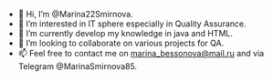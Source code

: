 - 👋 Hi, I’m @Marina22Smirnova.
- 👀 I’m interested in IT sphere especially in Quality Assurance. 
- 🌱 I’m currently develop my knowledge in java and HTML.
- 💞️ I’m looking to collaborate on various projects for QA.
- 📫 Feel free to contact me on marina_bessonova@mail.ru and via Telegram @MarinaSmirnova85.

<!---
Marina22Smirnova/Marina22Smirnova is a ✨ special ✨ repository because its `README.md` (this file) appears on your GitHub profile.
You can click the Preview link to take a look at your changes.
--->
